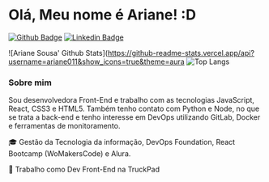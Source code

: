 # Olá, Meu nome é Ariane! :D 

[![Github Badge](https://img.shields.io/badge/-Github-000?style=flat-square&logo=Github&logoColor=white&link=https://github.com/ariane011)](https://github.com/ariane011)
[![Linkedin Badge](https://img.shields.io/badge/-LinkedIn-blue?style=flat-square&logo=Linkedin&logoColor=white&link=https://www.linkedin.com/in/agsousa/)](https://www.linkedin.com/in/agsousa/) 

![Ariane Sousa' Github Stats](https://github-readme-stats.vercel.app/api?username=ariane011&show_icons=true&theme=aura
![Top Langs](https://github-readme-stats.vercel.app/api/top-langs/?username=ariane011&layout=compact&theme=white)

### Sobre mim
Sou desenvolvedora Front-End e trabalho com as tecnologias JavaScript, React, CSS3 e HTML5. Também tenho contato com Python e Node, no que se trata a back-end e tenho interesse em DevOps utilizando GitLab, Docker e ferramentas de monitoramento.

🎓 Gestão da Tecnologia da informação, DevOps Foundation, React Bootcamp (WoMakersCode) e Alura.

💼 Trabalho como Dev Front-End na TruckPad
